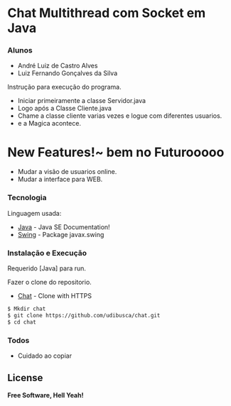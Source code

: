 # Chat Multithread com Socket em Java

### Alunos
  - André Luiz de Castro Alves 
  - Luiz Fernando Gonçalves da Silva

Instrução para execução do programa.

  - Iniciar primeiramente a classe Servidor.java
  - Logo após a Classe Cliente.java
  - Chame a classe cliente varias vezes e logue com diferentes usuarios.
  - e a Magica acontece.

# New Features!~ bem no Futurooooo

  - Mudar a visão de usuarios online.
  - Mudar a interface para WEB.

### Tecnologia

Linguagem usada:

* [Java](https://www.oracle.com/technetwork/java/javase/documentation/index.html) - Java SE Documentation!
* [Swing](https://docs.oracle.com/javase/7/docs/api/javax/swing/package-summary.html) - Package javax.swing

### Instalação e Execução

Requerido [Java] para run.

Fazer o clone do repositorio.

* [Chat](https://github.com/udibusca/chat.git) - Clone with HTTPS

```sh
$ Mkdir chat
$ git clone https://github.com/udibusca/chat.git
$ cd chat
```

### Todos

 - Cuidado ao copiar 

License
----

**Free Software, Hell Yeah!**

